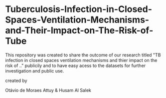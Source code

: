 # Tuberculosis-Infection-in-Closed-Spaces-Ventilation-Mechanisms-and-Their-Impact-on-The-Risk-of-Tube

This repository was created to share the outcome of our research titled "TB infection in closed spaces ventilation mechanisms and thier impact on the risk of .." publicily and to have easy acess to the datasets for further investigation and public use.



created by 

Otávio de Moraes Attuy & Husam Al Salek 


